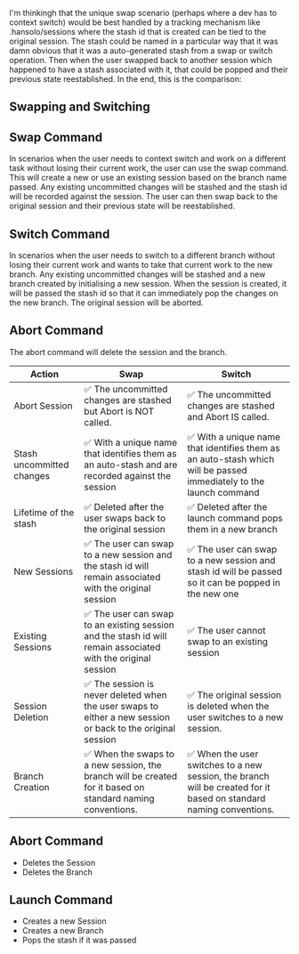 I'm thinkingh that the unique swap scenario (perhaps where a dev has to context switch) would be best
handled by a tracking mechanism like .hansolo/sessions where the stash id that is created can be tied to the
original session. The stash could be named in a particular way that it was damn obvious that it was a
auto-generated stash from a swap or switch operation. Then when the user swapped back to another session
which happened to have a stash associated with it, that could be popped and their previous state
reestablished. In the end, this is the comparison:

## Swapping and Switching

Swap Command
------------
In scenarios when the user needs to context switch and work on a different task without losing their current work,
the user can use the swap command. This will create a new or use an existing session based on the branch name passed. Any existing uncommitted changes will be stashed and the stash id will be recorded against the session. The user can then swap back to the original session and their previous state will be reestablished.

Switch Command
--------------
In scenarios when the user needs to switch to a different branch without losing their current work and wants to take that current work to the new branch. Any existing uncommitted changes will be stashed and a new branch created by initialising a new session. When the session is created, it will be passed the stash id so that it can immediately pop the changes on the new branch. The original session will be aborted.

Abort Command
-------------
The abort command will delete the session and the branch.

| Action             | Swap                      | Switch                    |
|--------------------|---------------------------|---------------------------|
| Abort Session | ✅ The uncommitted changes are stashed but Abort is NOT called.  | ✅ The uncommitted changes are stashed and Abort IS called. |
| Stash uncommitted changes | ✅ With a unique name that identifies them as an auto-stash and are recorded against the session | ✅ With a unique name that identifies them as an auto-stash which will be passed immediately to the launch command |
| Lifetime of the stash | ✅ Deleted after the user swaps back to the original session | ✅ Deleted after the launch command pops them in a new branch |
| New Sessions | ✅ The user can swap to a new session and the stash id will remain associated with the original session | ✅ The user can swap to a new session and stash id will be passed so it can be popped in the new one |
| Existing Sessions | ✅ The user can swap to an existing session and the stash id will remain associated with the original session | ✅ The user cannot swap to an existing session |
| Session Deletion | ✅ The session is never deleted when the user swaps to either a new session or back to the original session | ✅ The original session is deleted when the user switches to a new session. |
| Branch Creation | ✅ When the swaps to a new session, the branch will be created for it based on standard naming conventions. | ✅ When the user switches to a new session, the branch will be created for it based on standard naming conventions. |

Abort Command
-------------
- Deletes the Session
- Deletes the Branch

Launch Command
--------------
- Creates a new Session
- Creates a new Branch
- Pops the stash if it was passed

